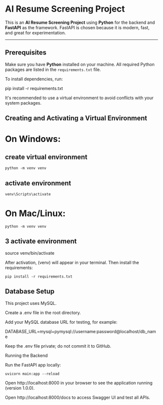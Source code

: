 # AI Resume Screening Project

This is an **AI Resume Screening Project** using **Python** for the backend and **FastAPI** as the framework. FastAPI is chosen because it is modern, fast, and great for experimentation.  

---

## Prerequisites

Make sure you have **Python** installed on your machine. All required Python packages are listed in the `requirements.txt` file.

To install dependencies, run:

pip install -r requirements.txt 

It's recommended to use a virtual environment to avoid conflicts with your system packages.

## Creating and Activating a Virtual Environment

# On Windows:

## create virtual environment
```python -m venv venv ```

## activate environment
```venv\Scripts\activate ``` 

# On Mac/Linux:

```python -m venv venv```

## 3 activate environment
source venv/bin/activate  

After activation, (venv) will appear in your terminal. Then install the requirements:

``` pip install -r requirements.txt ```

## Database Setup

This project uses MySQL.

Create a .env file in the root directory.

Add your MySQL database URL for testing, for example:

DATABASE_URL=mysql+pymysql://username:password@localhost/db_name

Keep the .env file private; do not commit it to GitHub.

Running the Backend

Run the FastAPI app locally:

```uvicorn main:app --reload```


Open http://localhost:8000 in your browser to see the application running (version 1.0.0).

Open http://localhost:8000/docs to access Swagger UI and test all APIs.
